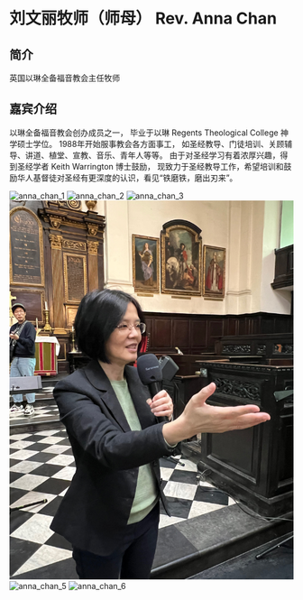 # 刘文丽牧师（师母） Rev. Anna Chan

## 简介
英国以琳全备福音教会主任牧师

## 嘉宾介绍
以琳全备福音教会创办成员之一，
毕业于以琳 Regents Theological College 神学硕士学位。
1988年开始服事教会各方面事工，
如圣经教导、门徒培训、关顾辅导、讲道、植堂、宣教、音乐、青年人等等。
由于对圣经学习有着浓厚兴趣，得到圣经学者 Keith Warrington 博士鼓励，
现致力于圣经教导工作，希望培训和鼓励华人基督徒对圣经有更深度的认识，看见“铁磨铁，磨出刃来”。

[//]: # (photos)
![anna_chan_1](anna_chan_1.jpg)
![anna_chan_2](anna_chan_2.jpg)
![anna_chan_3](anna_chan_3.jpg)
![anna_chan_4](anna_chan_4.jpg)
![anna_chan_5](anna_chan_5.jpg)
![anna_chan_6](anna_chan_6.jpg)
